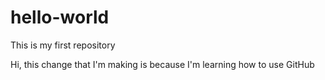 # hello-world
This is my first repository

Hi, this change that I'm making is because I'm learning how to use GitHub 
